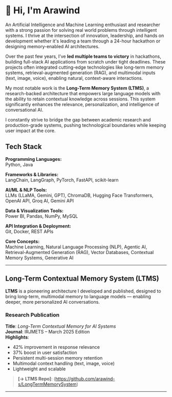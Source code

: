 # 👋 Hi, I'm Arawind

An Artificial Intelligence and Machine Learning enthusiast and researcher with a strong passion for solving real world problems through intelligent systems. I thrive at the intersection of innovation, leadership, and hands on development whether it's leading a team through a 24-hour hackathon or designing memory-enabled AI architectures.

Over the past few years, I’ve **led multiple teams to victory** in hackathons, building full-stack AI applications from scratch under tight deadlines. These projects often integrated cutting-edge technologies like long-term memory systems, retrieval-augmented generation (RAG), and multimodal inputs (text, image, voice), enabling natural, context-aware interactions.

My most notable work is the **Long-Term Memory System (LTMS)**, a research-backed architecture that empowers large language models with the ability to retain contextual knowledge across sessions. This system significantly enhances the relevance, personalization, and intelligence of conversational AI.

I constantly strive to bridge the gap between academic research and production-grade systems, pushing technological boundaries while keeping user impact at the core.

## Tech Stack

**Programming Languages:**  
Python, Java

**Frameworks & Libraries:**  
LangChain, LangGraph, PyTorch, FastAPI, scikit-learn

**AI/ML & NLP Tools:**  
LLMs (LLaMA, Gemini, GPT), ChromaDB, Hugging Face Transformers, OpenAI API, Groq AI, Gemini API

**Data & Visualization Tools:**  
Power BI, Pandas, NumPy, MySQL

**API Integration & Deployment:**  
Git, Docker, REST APIs

**Core Concepts:**  
Machine Learning, Natural Language Processing (NLP), Agentic AI, Retrieval-Augmented Generation (RAG), Vector Databases, Contextual Memory Systems, Generative AI


---

## Long-Term Contextual Memory System (LTMS)

**LTMS** is a pioneering architecture I developed and published, designed to bring long-term, multimodal memory to language models — enabling deeper, more personalized AI conversations.

### Research Publication
**Title**: *Long-Term Contextual Memory for AI Systems*  
**Journal**: IRJMETS – March 2025 Edition  
**Highlights**:
- 42% improvement in response relevance
- 37% boost in user satisfaction
- Persistent multi-session memory retention
- Multimodal context handling (text, image, voice)
- Lightweight and scalable

> **[→ LTMS Repo]**: (https://github.com/arawind-s/LongTermMemorySystem)


---


